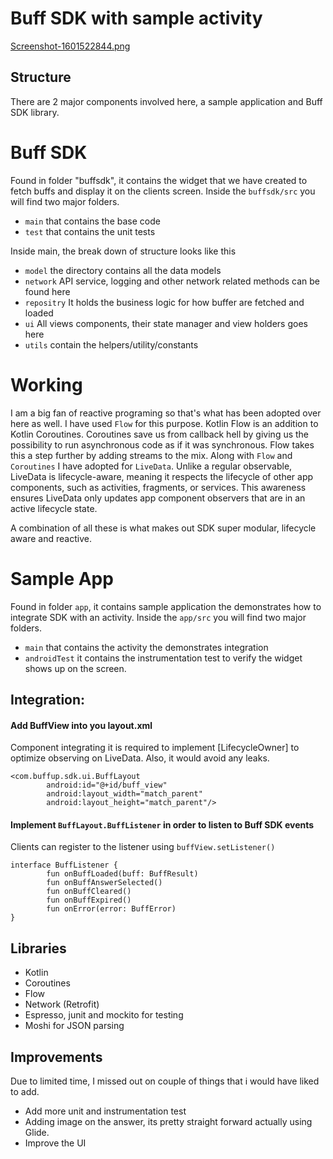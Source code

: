 # Buff SDK with sample activity 
[Screenshot-1601522844.png](https://postimg.cc/TLsLP5S2)

## Structure
There are 2 major components involved here, a sample application and Buff SDK library.

# Buff SDK
Found in folder "buffsdk", it contains the widget that we have created to fetch buffs and display it
on the clients screen. Inside the `buffsdk/src` you will find two major folders. 
- `main` that contains the base code
- `test` that contains the unit tests

Inside main, the break down of structure looks like this
- `model` the directory contains all the data models
- `network` API service, logging and other network related methods can be found here
- `repositry` It holds the business logic for how buffer are fetched and loaded
- `ui` All views components, their state manager and view holders goes here
- `utils` contain the helpers/utility/constants 

# Working
I am a big fan of reactive programing so that's what has been adopted over here as well. I have used `Flow` for this purpose.
Kotlin Flow is an addition to Kotlin Coroutines. Coroutines save us from callback hell by giving us the possibility to run asynchronous code
as if it was synchronous. Flow takes this a step further by adding streams to the mix. 
Along with `Flow` and `Coroutines` I have adopted for `LiveData`. Unlike a regular observable, LiveData is lifecycle-aware, meaning it respects the
lifecycle of other app components, such as activities, fragments, or services. This awareness ensures LiveData only updates app component observers 
that are in an active lifecycle state.

A combination of all these is what makes out SDK super modular, lifecycle aware and reactive. 

# Sample App
Found in folder `app`, it contains sample application the demonstrates how to integrate SDK with an 
activity. Inside the `app/src` you will find two major folders. 
- `main` that contains the activity the demonstrates integration
- `androidTest` it contains the instrumentation test to verify the widget shows up on the screen.

## Integration:

#### Add BuffView into you layout.xml
Component integrating it is required to implement [LifecycleOwner] to optimize observing on LiveData.
Also, it would avoid any leaks. 
    
    <com.buffup.sdk.ui.BuffLayout
            android:id="@+id/buff_view"
            android:layout_width="match_parent"
            android:layout_height="match_parent"/>

#### Implement `BuffLayout.BuffListener` in order to listen to Buff SDK events
Clients can register to the listener using `buffView.setListener()`

    interface BuffListener {
            fun onBuffLoaded(buff: BuffResult)
            fun onBuffAnswerSelected()
            fun onBuffCleared()
            fun onBuffExpired()
            fun onError(error: BuffError)
    }
    
    
## Libraries

- Kotlin 
- Coroutines
- Flow
- Network (Retrofit)
- Espresso, junit and mockito for testing
- Moshi for JSON parsing


## Improvements
Due to limited time, I missed out on couple of things that i would have liked to add. 

- Add more unit and instrumentation test
- Adding image on the answer, its pretty straight forward actually using Glide. 
- Improve the UI

